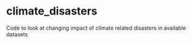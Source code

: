 # climate_disasters
Code to look at changing impact of climate related disasters in available datasets
